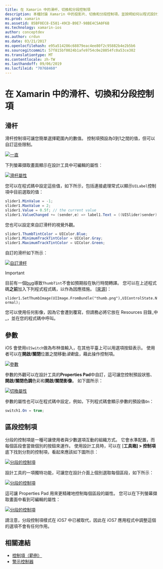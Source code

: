 ```yaml
---
title: 在 Xamarin 中的滑杆、切換和分段控制項
description: 本檔討論 Xamarin 中的投影片、切換和分段控制項，並說明如何以程式設計方式和 iOS 設計工具來使用它們。
ms.prod: xamarin
ms.assetid: 85BF0EC8-E581-49CD-B9E7-98BE4C5A0F6B
ms.technology: xamarin-ios
author: conceptdev
ms.author: crdun
ms.date: 03/21/2017
ms.openlocfilehash: e95a514286c68879eac4ee80f2c95882b4e2b5b6
ms.sourcegitcommit: 57f815bf0024b1afe9754c0e28054fc0a53ce302
ms.translationtype: MT
ms.contentlocale: zh-TW
ms.lasthandoff: 09/06/2019
ms.locfileid: "70768460"
---
```

# <a name="sliders-switches-and-segmented-controls-in-xamarinios"></a>在 Xamarin 中的滑杆、切換和分段控制項

<a name="Sliders" />

## <a name="sliders"></a>滑杆

滑杆控制項可讓您簡單選擇範圍內的數值。 控制項預設為0到1之間的值，但可以自訂這些限制。

 [![](slider-switch-segmented-controls-images/image25a.png "一直")](slider-switch-segmented-controls-images/image25a.png#lightbox)

下列螢幕擷取畫面顯示在設計工具中可編輯的屬性：

 [![](slider-switch-segmented-controls-images/image26a.png "滑杆屬性")](slider-switch-segmented-controls-images/image25a.png#lightbox)

您可以在程式碼中設定這些值，如下所示，包括連接處理常式以顯示`UILabel`控制項中目前選取的值：

```csharp
slider1.MinValue = -1;
slider1.MaxValue = 2;
slider1.Value = 0.5f; // the current value
slider1.ValueChanged += (sender,e) => label1.Text = ((UISlider)sender).Value.ToString ();
```

您也可以設定來自訂滑杆的視覺外觀。

```csharp
slider1.ThumbTintColor = UIColor.Blue;
slider1.MinimumTrackTintColor = UIColor.Gray;
slider1.MaximumTrackTintColor = UIColor.Green;
```

自訂的滑杆如下所示：

 [![](slider-switch-segmented-controls-images/image27a.png "自訂滑杆")](slider-switch-segmented-controls-images/image28a.png#lightbox)

> [!IMPORTANT]
> 目前有一個[bug](https://stackoverflow.com/a/19496179)導致`ThumbTint`不會如預期般在執行時間轉譯。 您可以在上述程式碼**之前**加入下列程式程式碼，以作為因應措施。 [[來源](https://stackoverflow.com/a/21396794)]：
>
> `slider1.SetThumbImage(UIImage.FromBundle("thumb.png"),UIControlState.Normal);`
> 
> 您可以使用任何影像，因為它會遭到覆寫，但請務必將它放在 Resources 目錄_中_，並在您的程式碼中呼叫。

<a name="Switch" />

## <a name="switch"></a>參數

iOS 會使用`UISwitch`做為布林值輸入，在其他平臺上可以用選項按鈕表示。 使用者可以在**開啟/關閉**位置之間移動*滾動*盒，藉此操作控制項。

 [![](slider-switch-segmented-controls-images/image28a.png "參數")](slider-switch-segmented-controls-images/image28a.png#lightbox)

參數的外觀可以在設計工具的**Properties Pad**中自訂，這可讓您控制預設狀態、**開啟/關閉色調**色彩和**開啟/關閉影像**。 如下圖所示：

 [![](slider-switch-segmented-controls-images/image29a.png "切換屬性")](slider-switch-segmented-controls-images/image29a.png#lightbox)

參數的屬性也可以在程式碼中設定，例如，下列程式碼會顯示參數的預設值`On`：

```csharp
switch1.On = true;
```

 <a name="Segmented_Controls" />

## <a name="segmented-controls"></a>區段控制項

分段的控制項是一種可讓使用者與少數選項互動的組織方式。 它會水準配置，而每個區段會當做個別的按鈕來運作。 使用設計工具時，可以在 [**工具箱] > 控制項**底下找到分割的控制項，看起來應該如下圖所示：

 [![](slider-switch-segmented-controls-images/segmentedcontrol.png "分段的控制項")](slider-switch-segmented-controls-images/segmentedcontrol.png#lightbox)

設計工具的一項獨特功能，可讓您在設計介面上個別選取每個區段，如下所示：

 [![](slider-switch-segmented-controls-images/segmentedcontrolselection.png "分段的控制項")](slider-switch-segmented-controls-images/segmentedcontrolselection.png#lightbox)

這可讓 Properties Pad 用來更精確地控制每個區段的屬性。 您可以在下列螢幕擷取畫面中看到可編輯的屬性：

 [![](slider-switch-segmented-controls-images/segmentedcontrolproperties.png "分段的控制項")](slider-switch-segmented-controls-images/segmentedcontrolproperties.png#lightbox)

請注意，分段控制項樣式在 iOS7 中已被取代，因此在 iOS7 應用程式中調整這個的選項不會有任何作用。

## <a name="related-links"></a>相關連結

- [控制項（範例）](https://docs.microsoft.com/samples/xamarin/ios-samples/controls)
- [警示控制器](https://github.com/xamarin/recipes/tree/master/Recipes/ios/standard_controls/alertcontroller)
